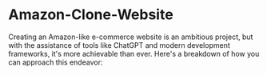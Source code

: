 # Amazon-Clone-Website
Creating an Amazon-like e-commerce website is an ambitious project, but with the assistance of tools like ChatGPT and modern development frameworks, it's more achievable than ever. Here's a breakdown of how you can approach this endeavor:
